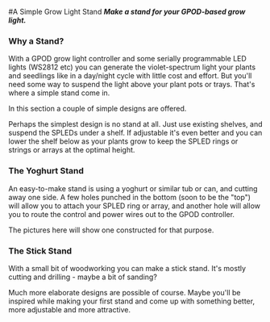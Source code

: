 #A Simple Grow Light Stand
_**Make a stand for your GPOD-based grow light.**_
### Why a Stand?
With a GPOD grow light controller and some serially programmable LED lights (WS2812 etc) you can generate the violet-spectrum light your plants and seedlings like in a day/night cycle with little cost and effort. But you'll need some way to suspend the light above your plant pots or trays.  That's where a simple stand come in.

In this section a couple of simple designs are offered.  

Perhaps the simplest design is no stand at all. Just use existing shelves, and suspend the SPLEDs under a shelf. If adjustable it's even better and you can lower the shelf below as your plants grow to keep the SPLED rings or strings or arrays at the optimal height.

### The Yoghurt Stand
An easy-to-make stand is using a yoghurt or similar tub or can, and cutting away one side.  A few holes punched in the bottom (soon to be the "top") will allow you to attach your SPLED ring or array, and another hole will allow you to route the control and power wires out to the GPOD controller.

The pictures here will show one constructed for that purpose. 

### The Stick Stand
With a small bit of woodworking you can make a stick stand. It's mostly cutting and drilling - maybe a bit of sanding?  

Much more elaborate designs are possible of course. Maybe you'll be inspired while making your first stand and come up with something better, more adjustable and more attractive.  